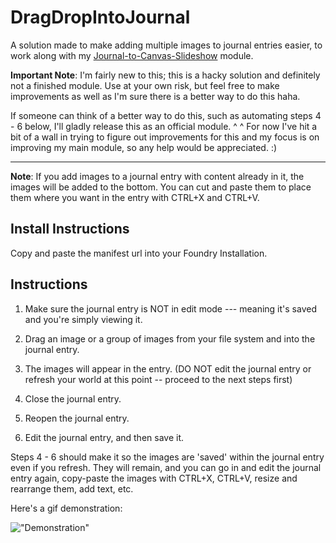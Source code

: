 # DragDropIntoJournal

A solution made to make adding multiple images to journal entries easier, to work along with my [Journal-to-Canvas-Slideshow](https://github.com/EvanesceExotica/Journal-To-Canvas-Slideshow) module. 

**Important Note**: I'm fairly new to this; this is a hacky solution and definitely not a finished module. Use at your own risk, but feel free to make improvements as well as I'm sure there is a better way to do this haha. 

If someone can think of a better way to do this, such as automating steps 4 - 6 below, I'll gladly release this as an official module. ^ ^ 
For now I've hit a bit of a wall in trying to figure out improvements for this and my focus is on improving my main module, so any help would be appreciated. :) 

----

**Note**: If you add images to a journal entry with content already in it, the images will be added to the bottom. You can cut and paste them to place them where you want in the entry with CTRL+X and CTRL+V.

## Install Instructions

Copy and paste the manifest url into your Foundry Installation.

## Instructions

1. Make sure the journal entry is NOT in edit mode --- meaning it's saved and you're simply viewing it. 

2. Drag an image or a group of images from your file system and into the journal entry.

3. The images will appear in the entry.  (DO NOT edit the journal entry or refresh your world at this point -- proceed to the next steps first)

4. Close the journal entry. 

5. Reopen the journal entry.

6. Edit the journal entry, and then save it.

Steps 4 - 6 should make it so the images are 'saved' within the journal entry even if you refresh. They will remain, and you can go in and edit the journal entry again, copy-paste the images with CTRL+X, CTRL+V, resize and rearrange them, add text, etc.

Here's a gif demonstration:

!["Demonstration"](https://media2.giphy.com/media/TeOpyQHhVvSlmamVpE/giphy.gif)
